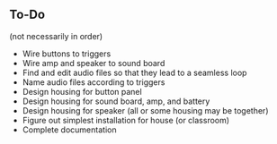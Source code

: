 ## To-Do
(not necessarily in order)
- Wire buttons to triggers
- Wire amp and speaker to sound board
- Find and edit audio files so that they lead to a seamless loop
- Name audio files according to triggers
- Design housing for button panel
- Design housing for sound board, amp, and battery
- Design housing for speaker (all or some housing may be together)
- Figure out simplest installation for house (or classroom)
- Complete documentation
